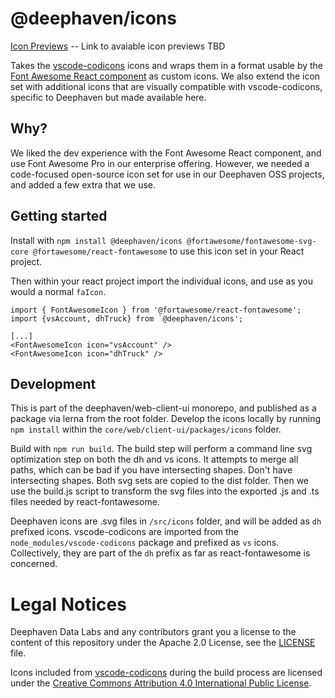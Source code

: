 # @deephaven/icons

[Icon Previews](#) -- Link to avaiable icon previews TBD

Takes the [vscode-codicons](https://github.com/microsoft/vscode-codicons) icons and wraps them in a format usable by the [Font Awesome React component](https://github.com/FortAwesome/react-fontawesome) as custom icons. We also extend the icon set with additional icons that are visually compatible with vscode-codicons, specific to Deephaven but made available here.

## Why?

We liked the dev experience with the Font Awesome React component, and use Font Awesome Pro in our enterprise offering. However, we needed a code-focused open-source icon set for use in our Deephaven OSS projects, and added a few extra that we use.

## Getting started

Install with `npm install @deephaven/icons @fortawesome/fontawesome-svg-core @fortawesome/react-fontawesome` to use this icon set in your React project.

Then within your react project import the individual icons, and use as you would a normal `faIcon`.

```
import { FontAwesomeIcon } from '@fortawesome/react-fontawesome';
import {vsAccount, dhTruck} from `@deephaven/icons';

[...]
<FontAwesomeIcon icon="vsAccount" />
<FontAwesomeIcon icon="dhTruck" />
```

## Development

This is part of the deephaven/web-client-ui monorepo, and published as a package via lerna from the root folder. Develop the icons locally by running `npm install` within the `core/web/client-ui/packages/icons` folder.

Build with `npm run build`. The build step will perform a command line svg optimization step on both the dh and vs icons. It attempts to merge all paths, which can be bad if you have intersecting shapes. Don't have intersecting shapes. Both svg sets are copied to the dist folder. Then we use the build.js script to transform the svg files into the exported .js and .ts files needed by react-fontawesome.

Deephaven icons are .svg files in `/src/icons` folder, and will be added as `dh` prefixed icons. vscode-codicons are imported from the `node_modules/vscode-codicons` package and prefixed as `vs` icons. Collectively, they are part of the `dh` prefix as far as react-fontawesome is concerned.

# Legal Notices

Deephaven Data Labs and any contributors grant you a license to the content of this repository under the Apache 2.0 License, see the [LICENSE](../../LICENSE) file.

Icons included from [vscode-codicons](https://github.com/microsoft/vscode-codicons) during the build process are licensed under the [Creative Commons Attribution 4.0 International Public License](https://creativecommons.org/licenses/by/4.0/legalcode).  

